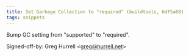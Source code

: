 ```yaml
---
title: Set Garbage Collection to "required" (buildtools, 6df5a68)
tags: snippets
---
```


Bump GC setting from "supported" to "required".

Signed-off-by: Greg Hurrell &lt;greg@hurrell.net&gt;
